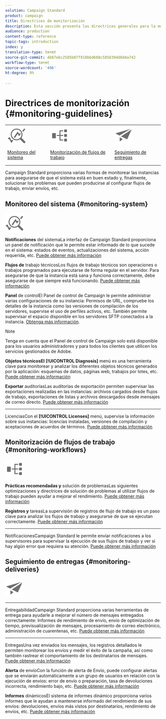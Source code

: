 ```yaml
---
solution: Campaign Standard
product: campaign
title: Directrices de monitorización
description: Esta sección presenta las directrices generales para la monitorización del Campaign Standard.
audience: production
content-type: reference
topic-tags: introduction
index: y
translation-type: tm+mt
source-git-commit: 4b87ebc2585b87f918bbd688c5858394d8d4a742
workflow-type: tm+mt
source-wordcount: '496'
ht-degree: 9%

---
```



# Directrices de monitorización {#monitoring-guidelines}

<table>
<tr><td><img src="assets/do-not-localize/icon_system.svg" width="60px"><p><a href="#monitoring-system">Monitoreo del sistema</a></p></td>
<td><img src="assets/do-not-localize/icon_workflows.svg" width="60px"><p><a href="#moniroting-workflows">Monitorización de flujos de trabajo</a></p></td>
<td><img src="assets/do-not-localize/icon_send.svg" width="60px"><p><a href="#monitoring-deliveries">Seguimiento de entregas</a></p></td></tr>
</table>

Campaign Standard proporciona varias formas de monitorear las instancias para asegurarse de que el sistema está en buen estado y, finalmente, solucionar los problemas que pueden producirse al configurar flujos de trabajo, enviar envíos, etc.

## Monitoreo del sistema {#monitoring-system}

<img src="assets/do-not-localize/icon_system.svg" width="60px">

**Notificaciones**
del sistemaLa interfaz de Campaign Standard proporciona un panel de notificación que le permite estar informado de lo que sucede en el sistema: estados de eventos, actualizaciones del sistema, acción requerida, etc. [Puede obtener más información](../../start/using/interface-description.md#top-bar)


**Flujos de**
trabajo técnicosLos flujos de trabajo técnicos son operaciones o trabajos programados para ejecutarse de forma regular en el servidor. Para asegurarse de que la instancia está sana y funciona correctamente, debe asegurarse de que siempre está funcionando. [Puede obtener más información](../../administration/using/technical-workflows.md)

**Panel**
de controlEl Panel de control de Campaign le permite administrar varias configuraciones de su instancia: Permisos de URL, compruebe los detalles de la instancia como las versiones de compilación de los servidores, supervise el uso de perfiles activos, etc. También permite supervisar el espacio disponible en los servidores SFTP conectados a la instancia. [Obtenga más información](https://docs.adobe.com/content/help/es-ES/control-panel/using/control-panel-home.html).

>[!NOTE]
>
>Tenga en cuenta que el Panel de control de Campaign solo está disponible para los usuarios administradores y para todos los clientes que utilicen los servicios gestionados de Adobe.

**Objetos técnicosEl**
  **[!UICONTROL Diagnosis]** menú es una herramienta clave para monitorear y analizar los diferentes objetos técnicos generados por la aplicación: esquemas de datos, páginas web, trabajos por lotes, etc. [Puede obtener más información](../../developing/using/monitoring-data-model-changes.md)

**Exportar**
auditoríasLas auditorías de exportación permiten supervisar las exportaciones realizadas en las instancias: archivos cargados desde flujos de trabajo, exportaciones de listas y archivos descargados desde mensajes de correo directo.
[Puede obtener más información](../../administration/using/auditing-export-logs.md)

****
LicenciasCon el  **[!UICONTROL Licenses]** menú, supervise la información sobre sus instancias: licencias instaladas, versiones de compilación y aceptaciones de acuerdos de términos.
[Puede obtener más información](../../administration/using/licenses.md)

## Monitorización de flujos de trabajo {#monitoring-workflows}

<img src="assets/do-not-localize/icon_workflows.svg" width="60px">

**Prácticas recomendadas y**
solución de problemasLas siguientes optimizaciones y directrices de solución de problemas al utilizar flujos de trabajo pueden ayudar a mejorar el rendimiento.
[Puede obtener más información](../../automating/using/best-practices-workflows.md)

**Registros y**
tareasLa supervisión de registros de flujo de trabajo es un paso clave para analizar los flujos de trabajo y asegurarse de que se ejecutan correctamente.
[Puede obtener más información](../../automating/using/monitoring-workflow-execution.md#workflow-log-and-tasks)

****
NotificacionesCampaign Standard le permite enviar notificaciones a los supervisores para supervisar la ejecución de sus flujos de trabajo y ver si hay algún error que requiera su atención.
[Puede obtener más información](../../automating/using/monitoring-workflow-execution.md#error-management)

## Seguimiento de entregas {#monitoring-deliveries}

<img src="assets/do-not-localize/icon_send.svg" width="60px">

****
EntregabilidadCampaign Standard proporciona varias herramientas de entrega para ayudarle a mejorar el número de mensajes entregados correctamente: Informes de rendimiento de envío, envío de optimización de tiempo, previsualización de mensajes, procesamiento de correo electrónico, administración de cuarentenas, etc.
[Puede obtener más información](../../sending/using/about-deliverability.md)

****
EntregasUna vez enviados los mensajes, los registros detallados le permiten monitorear los envíos y medir el éxito de la campaña, así como también rastrear el comportamiento de los destinatarios de mensajes.
[Puede obtener más información](../../sending/using/monitoring-a-delivery.md)

**Alerta**
de envíoCon la función de alerta de Envío, puede configurar alertas que se enviarán automáticamente a un grupo de usuarios en relación con la ejecución de envíos: error de envío o preparación, tasa de devoluciones incorrecta, rendimiento bajo, etc.
[Puede obtener más información](../../sending/using/receiving-alerts-when-failures-happen.md)

**Informes**
dinámicosEl sistema de informes dinámico proporciona varios informes que le ayudan a mantenerse informado del rendimiento de sus envíos: devoluciones, envíos más vistos por destinatarios, rendimiento de envíos, etc.
[Puede obtener más información](../../reporting/using/about-dynamic-reports.md)
